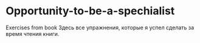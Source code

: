 # Opportunity-to-be-a-spechialist
Exercises from book
Здесь все упражнения, которые я успел сделать за время чтения книги.
